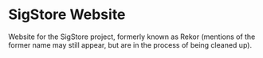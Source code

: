 # SigStore Website

Website for the SigStore project, formerly known as Rekor (mentions of the
former name may still appear, but are in the process of being cleaned up).
